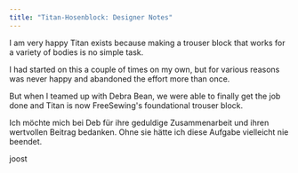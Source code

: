 ```yaml
---
title: "Titan-Hosenblock: Designer Notes"
---
```


I am very happy Titan exists because making a trouser block that works for a variety of bodies is no simple task.

I had started on this a couple of times on my own, but for various reasons was never happy and abandoned the effort more than once.

But when I teamed up with Debra Bean, we were able to finally get the job done and Titan is now FreeSewing's foundational trouser block.

Ich möchte mich bei Deb für ihre geduldige Zusammenarbeit und ihren wertvollen Beitrag bedanken. Ohne sie hätte ich diese Aufgabe vielleicht nie beendet.

joost
